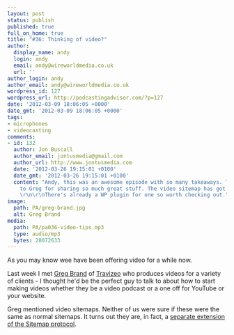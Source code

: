 ```yaml
---
layout: post
status: publish
published: true
full_on_home: true
title: "#36: Thinking of video?"
author:
  display_name: andy
  login: andy
  email: andy@wireworldmedia.co.uk
  url: ''
author_login: andy
author_email: andy@wireworldmedia.co.uk
wordpress_id: 127
wordpress_url: http://podcastingadvisor.com/?p=127
date: '2012-03-09 18:06:05 +0000'
date_gmt: '2012-03-09 18:06:05 +0000'
tags:
- microphones
- videocasting
comments:
- id: 132
  author: Jon Buscall
  author_email: jontusmedia@gmail.com
  author_url: http://www.jontusmedia.com
  date: '2012-03-26 19:15:01 +0100'
  date_gmt: '2012-03-26 19:15:01 +0100'
  content: "Andy, this was an awesome episode with so many takeaways. Thanks, too,
    to Greg for sharing so much great stuff. The video sitemap has got me really excited.
    \r\n\r\nThere's already a WP plugin for one so worth checking out."
image:
  path: PA/greg-brand.jpg
  alt: Greg Brand
media:
  path: PA/pa036-video-tips.mp3
  type: audio/mp3
  bytes: 28072633
---
```

As you may know wee have been offering video for a while now.

Last week I met [Greg Brand](https://twitter.com/travizeo) of [Travizeo](http://www.travizeo.com/) who produces videos for a variety of clients - I thought he'd be the perfect guy to talk to about how to start making videos whether they be a video podcast or a one off for YouTube or your website.

Greg mentioned video sitemaps. Neither of us were sure if these were the same as normal sitemaps. It turns out they are, in fact, a [separate extension of the Sitemap protocol](http://googlewebmastercentral.blogspot.com/2007/12/introducing-video-sitemaps.html).
